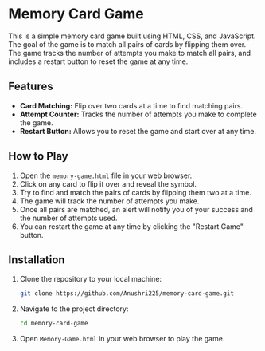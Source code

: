 # Memory Card Game

This is a simple memory card game built using HTML, CSS, and JavaScript. The goal of the game is to match all pairs of cards by flipping them over. The game tracks the number of attempts you make to match all pairs, and includes a restart button to reset the game at any time.

## Features

- **Card Matching:** Flip over two cards at a time to find matching pairs.
- **Attempt Counter:** Tracks the number of attempts you make to complete the game.
- **Restart Button:** Allows you to reset the game and start over at any time.

## How to Play

1. Open the `memory-game.html` file in your web browser.
2. Click on any card to flip it over and reveal the symbol.
3. Try to find and match the pairs of cards by flipping them two at a time.
4. The game will track the number of attempts you make.
5. Once all pairs are matched, an alert will notify you of your success and the number of attempts used.
6. You can restart the game at any time by clicking the "Restart Game" button.

## Installation

1. Clone the repository to your local machine:

    ```bash
    git clone https://github.com/Anushri225/memory-card-game.git
    ```

2. Navigate to the project directory:

    ```bash
    cd memory-card-game
    ```

3. Open `Memory-Game.html` in your web browser to play the game.


